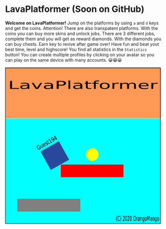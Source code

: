 # LavaPlatformer (Soon on GitHub)

**Welcome on LavaPlatformer!**
Jump on the platforms by using `a` and `d` keys and get the coins. Attention! There are also transpatent platforms. With the coins you can buy more skins and unlock jobs. There are 3 different jobs, complete them and you will get as reward diamonds. With the diamonds you can buy chests. Earn key to revive after game over! Have fun and beat yout best time, level and highscore! You find all statistics in the `Statistics` button! You can create multiple profiles by clicking on your avatar so you can play on the same device with many accounts. 😀😁😀


![Image](Data/showupimage.gif)
